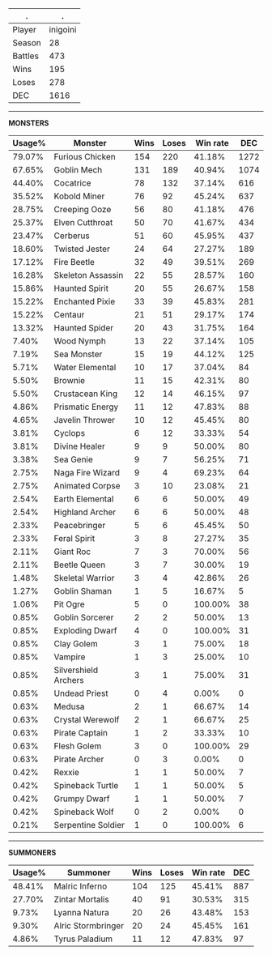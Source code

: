 .|.
|-|-
Player|inigoini
Season|28
Battles|473
Wins|195
Loses|278
DEC|1616

---
**MONSTERS**

Usage%|Monster|Wins|Loses|Win rate|DEC|
-|-|-|-|-|-|
79.07%|Furious Chicken|154|220|41.18%|1272|
67.65%|Goblin Mech|131|189|40.94%|1074|
44.40%|Cocatrice|78|132|37.14%|616|
35.52%|Kobold Miner|76|92|45.24%|637|
28.75%|Creeping Ooze|56|80|41.18%|476|
25.37%|Elven Cutthroat|50|70|41.67%|434|
23.47%|Cerberus|51|60|45.95%|437|
18.60%|Twisted Jester|24|64|27.27%|189|
17.12%|Fire Beetle|32|49|39.51%|269|
16.28%|Skeleton Assassin|22|55|28.57%|160|
15.86%|Haunted Spirit|20|55|26.67%|158|
15.22%|Enchanted Pixie|33|39|45.83%|281|
15.22%|Centaur|21|51|29.17%|174|
13.32%|Haunted Spider|20|43|31.75%|164|
7.40%|Wood Nymph|13|22|37.14%|105|
7.19%|Sea Monster|15|19|44.12%|125|
5.71%|Water Elemental|10|17|37.04%|84|
5.50%|Brownie|11|15|42.31%|80|
5.50%|Crustacean King|12|14|46.15%|97|
4.86%|Prismatic Energy|11|12|47.83%|88|
4.65%|Javelin Thrower|10|12|45.45%|80|
3.81%|Cyclops|6|12|33.33%|54|
3.81%|Divine Healer|9|9|50.00%|80|
3.38%|Sea Genie|9|7|56.25%|71|
2.75%|Naga Fire Wizard|9|4|69.23%|64|
2.75%|Animated Corpse|3|10|23.08%|21|
2.54%|Earth Elemental|6|6|50.00%|49|
2.54%|Highland Archer|6|6|50.00%|48|
2.33%|Peacebringer|5|6|45.45%|50|
2.33%|Feral Spirit|3|8|27.27%|35|
2.11%|Giant Roc|7|3|70.00%|56|
2.11%|Beetle Queen|3|7|30.00%|19|
1.48%|Skeletal Warrior|3|4|42.86%|26|
1.27%|Goblin Shaman|1|5|16.67%|5|
1.06%|Pit Ogre|5|0|100.00%|38|
0.85%|Goblin Sorcerer|2|2|50.00%|13|
0.85%|Exploding Dwarf|4|0|100.00%|31|
0.85%|Clay Golem|3|1|75.00%|18|
0.85%|Vampire|1|3|25.00%|10|
0.85%|Silvershield Archers|3|1|75.00%|31|
0.85%|Undead Priest|0|4|0.00%|0|
0.63%|Medusa|2|1|66.67%|14|
0.63%|Crystal Werewolf|2|1|66.67%|25|
0.63%|Pirate Captain|1|2|33.33%|10|
0.63%|Flesh Golem|3|0|100.00%|29|
0.63%|Pirate Archer|0|3|0.00%|0|
0.42%|Rexxie|1|1|50.00%|7|
0.42%|Spineback Turtle|1|1|50.00%|5|
0.42%|Grumpy Dwarf|1|1|50.00%|7|
0.42%|Spineback Wolf|0|2|0.00%|0|
0.21%|Serpentine Soldier|1|0|100.00%|6|

---
**SUMMONERS**

Usage%|Summoner|Wins|Loses|Win rate|DEC|
-|-|-|-|-|-|
48.41%|Malric Inferno|104|125|45.41%|887|
27.70%|Zintar Mortalis|40|91|30.53%|315|
9.73%|Lyanna Natura|20|26|43.48%|153|
9.30%|Alric Stormbringer|20|24|45.45%|161|
4.86%|Tyrus Paladium|11|12|47.83%|97|
